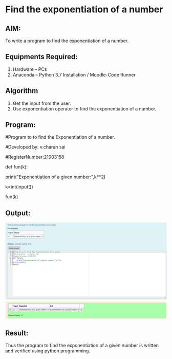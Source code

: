 # Find the exponentiation of a number

## AIM:
To write a program to find the exponentiation of a number.

## Equipments Required:
1. Hardware – PCs
2. Anaconda – Python 3.7 Installation / Moodle-Code Runner

## Algorithm
1. Get the input from the user.
2. Use exponentiation operator to find the exponentiation of a number.

## Program:
#Program to to find the Exponentiation of a number.

#Developed by: v.charan sai

#RegisterNumber:21003158

def fun(k):

   print("Exponentiation of a given number:",k**2)

k=int(input())

fun(k)

## Output:
![output](https://github.com/charansai0/EXPONENTIATION/blob/main/Screenshot%20(154).png?raw=true)


## Result:
Thus the program to find the exponentiation of a given number is written and verified using python programming.
